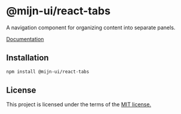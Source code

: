 # @mijn-ui/react-tabs

A navigation component for organizing content into separate panels.

[Documentation](https://mijn-ui.vercel.app/react/docs/components/tabs)

## Installation

```sh
npm install @mijn-ui/react-tabs
```

## License

This project is licensed under the terms of the [MIT license.](https://github.com/mijn-ui/mijn-ui-react/blob/main/LICENSE)
